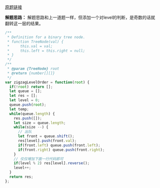 [原题链接](https://leetcode-cn.com/problems/binary-tree-zigzag-level-order-traversal/)

**解题思路：**
解题思路和上一道题一样，但添加一个对level的判断，是奇数的话就翻转这一层的结果。

```js
/**
 * Definition for a binary tree node.
 * function TreeNode(val) {
 *     this.val = val;
 *     this.left = this.right = null;
 * }
 */
/**
 * @param {TreeNode} root
 * @return {number[][]}
 */
var zigzagLevelOrder = function(root) {
  if(!root) return [];
  let queue = [];
  let res = [];
  let level = 0;
  queue.push(root);
  let temp;
  while(queue.length) {
    res.push([]);
    let size = queue.length;
    while(size --) {
      // 出队
      let front = queue.shift();
      res[level].push(front.val);
      if(front.left) queue.push(front.left);
      if(front.right) queue.push(front.right);
    }  
    // 仅仅增加下面一行代码即可
    if(level % 2) res[level].reverse();      
    level++;
  }
  return res;
};
```